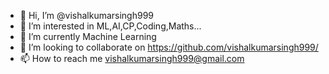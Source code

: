 - 👋 Hi, I’m @vishalkumarsingh999
- 👀 I’m interested in ML,AI,CP,Coding,Maths...
- 🌱 I’m currently Machine Learning
- 💞️ I’m looking to collaborate on https://github.com/vishalkumarsingh999/
- 📫 How to reach me vishalkumarsingh999@gmail.com

<!---
vishalkumarsingh999/vishalkumarsingh999 is a ✨ special ✨ repository because its `README.md` (this file) appears on your GitHub profile.
You can click the Preview link to take a look at your changes.
--->
